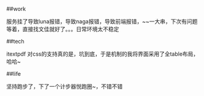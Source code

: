 ##work

服务挂了导致luna报错，导致naga报错，导致前端报错，~~一大串，下次有问题等着，直接找文佳就好了。。。日常环境太不稳定

##tech

itextpdf 对css的支持真的是，坑到底，于是机制的我将界面采用了全table布局，哈哈~

##life

坚持跑步了，下了一个计步器悦跑圈~，不错不错
